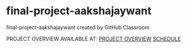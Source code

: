 # final-project-aakshajaywant
final-project-aakshajaywant created by GitHub Classroom


PROJECT OVERVIEW AVAILABLE AT: 
[PROJECT OVERVIEW](https://github.com/cu-ecen-5013/final-project-atharvdesai1996/wiki/Project-Overview)
[SCHEDULE](https://github.com/cu-ecen-5013/final-project-atharvdesai1996/wiki/Project-Overview)
